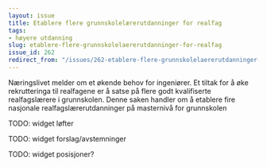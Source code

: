 ```yaml
---
layout: issue
title: Etablere flere grunnskolelærerutdanninger for realfag
tags:
- høyere utdanning
slug: etablere-flere-grunnskolelaererutdanninger-for-realfag
issue_id: 262
redirect_from: "/issues/262-etablere-flere-grunnskolelaererutdanninger-for-realfag"
---
```


Næringslivet melder om et økende behov for ingeniører. Et tiltak for å øke rekrutteringa til realfagene er å satse på flere godt kvalifiserte realfagslærere i grunnskolen. Denne saken handler om å etablere fire nasjonale realfagslærerutdanninger på masternivå for grunnskolen

TODO: widget løfter

TODO: widget forslag/avstemninger

TODO: widget posisjoner?

